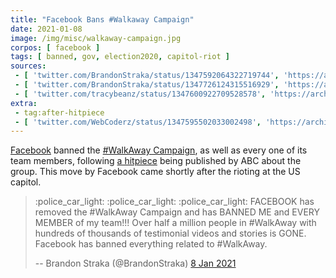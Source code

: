 ```yaml
---
title: "Facebook Bans #Walkaway Campaign"
date: 2021-01-08
image: /img/misc/walkaway-campaign.jpg
corpos: [ facebook ]
tags: [ banned, gov, election2020, capitol-riot ]
sources:
 - [ 'twitter.com/BrandonStraka/status/1347592064322719744', 'https://archive.is/GOn1o' ]
 - [ 'twitter.com/BrandonStraka/status/1347726124315516929', 'https://archive.is/KcneD' ]
 - [ 'twitter.com/tracybeanz/status/1347600922709528578', 'https://archive.is/zc1Sb' ]
extra:
 - tag:after-hitpiece
 - [ 'twitter.com/WebCoderz/status/1347595502033002498', 'https://archive.is/jgnDq' ]
---
```


[Facebook](/facebook/) banned the [#WalkAway
Campaign](https://www.walkawaycampaign.com/about-more), as well as every one of
its team members, following [a hitpiece](https://archive.is/Wvuz8) being
published by ABC about the group. This move by Facebook came shortly after the
rioting at the US capitol.

> :police_car_light: :police_car_light: :police_car_light: FACEBOOK has removed
> the #WalkAway Campaign and has BANNED ME and EVERY MEMBER of my team!!! Over
> half a million people in #WalkAway with hundreds of thousands of testimonial
> videos and stories is GONE. Facebook has banned everything related to
> #WalkAway.
>
> -- Brandon Straka (@BrandonStraka) [8 Jan 2021](https://archive.is/GOn1o)
